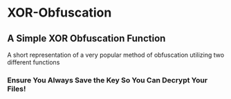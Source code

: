 # **XOR-Obfuscation**


## A Simple XOR Obfuscation Function



A short representation of a very popular method of obfuscation utilizing two different functions



### Ensure You Always Save the **Key** So You Can **Decrypt** Your Files!
